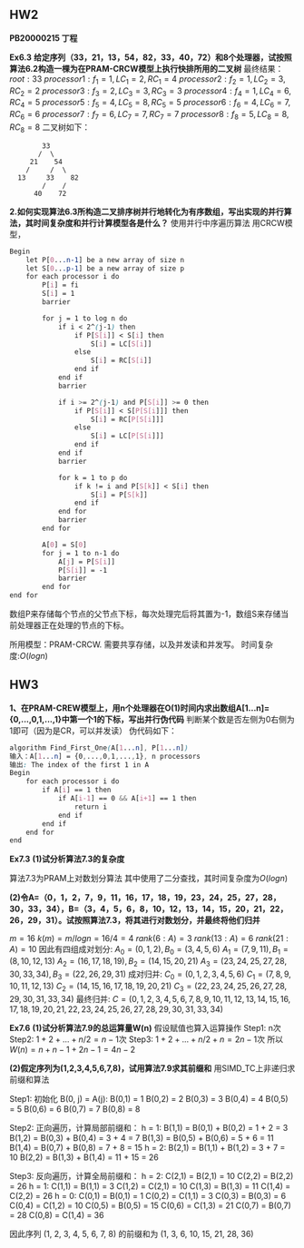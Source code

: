 ## HW2
**PB20000215 丁程**

**Ex6.3**
**给定序列（33，21，13，54，82，33，40，72）和8个处理器，试按照算法6.2构造一棵为在PRAM-CRCW模型上执行快排所用的二叉树**
最终结果：
$root:33$
$processor1: f_1=1, LC_1=2, RC_1=4$
$processor2: f_2=1, LC_2=3, RC_2=2$
$processor3: f_3=2, LC_3=3, RC_3=3$
$processor4: f_4=1, LC_4=6, RC_4=5$
$processor5: f_5=4, LC_5=8, RC_5=5$
$processor6: f_6=4, LC_6=7, RC_6=6$
$processor7: f_7=6, LC_7=7, RC_7=7$
$processor8: f_8=5, LC_8=8, RC_8=8$
二叉树如下：
```
        33
       /  \
     21    54
    /     /  \
  13     33    82
        /    /
      40    72
```

**2.如何实现算法6.3所构造二叉排序树并行地转化为有序数组，写出实现的并行算法，其时间复杂度和并行计算模型各是什么？**
使用并行中序遍历算法
用CRCW模型，
```css
Begin
    let P[0...n-1] be a new array of size n
    let S[0...p-1] be a new array of size p
    for each processor i do
        P[i] = fi
        S[i] = 1
        barrier

        for j = 1 to log n do
            if i < 2^(j-1) then
                if P[S[i]] < S[i] then
                    S[i] = LC[S[i]]
                else
                    S[i] = RC[S[i]]
                end if
            end if
            barrier

            if i >= 2^(j-1) and P[S[i]] >= 0 then
                if P[S[i]] < S[P[S[i]]] then
                    S[i] = RC[P[S[i]]]
                else
                    S[i] = LC[P[S[i]]]
                end if
            end if
            barrier

            for k = 1 to p do
                if k != i and P[S[k]] < S[i] then
                    S[i] = P[S[k]]
                end if
            end for
            barrier
        end for

        A[0] = S[0]
        for j = 1 to n-1 do
            A[j] = P[S[i]]
            P[S[i]] = -1
            barrier
        end for
end for
```
数组P来存储每个节点的父节点下标，每次处理完后将其置为-1，数组S来存储当前处理器正在处理的节点的下标。

所用模型：PRAM-CRCW. 需要共享存储，以及并发读和并发写。
时间复杂度:$O(logn)$
## HW3

**1、在PRAM-CREW模型上，用n个处理器在O(1)时间内求出数组A[1...n]={0,...,0,1,...,1}中第一个1的下标，写出并行伪代码**
判断某个数是否左侧为0右侧为1即可（因为是CR，可以并发读）
伪代码如下：
```scss
algorithm Find_First_One(A[1...n], P[1...n])
输入：A[1...n] = {0,...,0,1,...,1}, n processors
输出: The index of the first 1 in A
Begin
    for each processor i do
        if A[i] == 1 then
            if A[i-1] == 0 && A[i+1] == 1 then
                return i
            end if
        end if
    end for
end
```
**Ex7.3**
**(1)试分析算法7.3的复杂度**

算法7.3为PRAM上对数划分算法
其中使用了二分查找，其时间复杂度为$O(logn)$

**(2)令A=（0，1，2，7，9，11，16，17，18，19，23，24，25，27，28，30，33，34），B=（3，4，5，6，8，10，12，13，14，15，20，21，22，26，29，31）。试按照算法7.3，将其进行对数划分，并最终将他们归并**

$m=16$
$k(m) = m/logn = 16/4 = 4$
$rank(6:A) = 3$
$rank(13:A) = 6$
$rank(21:A) = 10$
因此有四组成对划分:
$A_0 = (0,1,2), B_0 = (3,4,5,6)$
$A_1 = (7,9,11), B_1 = (8,10,12,13)$
$A_2 = (16,17,18,19), B_2 = (14,15,20,21)$
$A_3 = (23,24,25,27,28,30,33,34), B_3 = (22,26,29,31)$
成对归并:
$C_0 = (0,1,2,3,4,5,6)$
$C_1 = (7,8,9,10,11,12,13)$
$C_2 = (14,15,16,17,18,19,20,21)$
$C_3 = (22,23,24,25,26,27,28,29,30,31,33,34)$
最终归并:
$C = (0,1,2,3,4,5,6,7,8,9,10,11,12,13,14,15,16,17,18,19,20,21,22,23,24,25,26,27,28,29,30,31,33,34)$

**Ex7.6**
**(1)试分析算法7.9的总运算量W(n)**
假设赋值也算入运算操作
Step1: n次
Step2: $1+2+...+n/2 = n-1$次
Step3: $1+2+...+n/2+n = 2n-1$次
所以$W(n)=n+n-1+2n-1 = 4n-2$

**(2)假定序列为(1,2,3,4,5,6,7,8)，试用算法7.9求其前缀和**
用SIMD_TC上非递归求前缀和算法

Step1:
初始化 B(0, j) = A(j):
B(0,1) = 1
B(0,2) = 2
B(0,3) = 3
B(0,4) = 4
B(0,5) = 5
B(0,6) = 6
B(0,7) = 7
B(0,8) = 8

Step2:
正向遍历，计算局部前缀和：
h = 1:
B(1,1) = B(0,1) + B(0,2) = 1 + 2 = 3
B(1,2) = B(0,3) + B(0,4) = 3 + 4 = 7
B(1,3) = B(0,5) + B(0,6) = 5 + 6 = 11
B(1,4) = B(0,7) + B(0,8) = 7 + 8 = 15
h = 2:
B(2,1) = B(1,1) + B(1,2) = 3 + 7 = 10
B(2,2) = B(1,3) + B(1,4) = 11 + 15 = 26

Step3:
反向遍历，计算全局前缀和：
h = 2:
C(2,1) = B(2,1) = 10
C(2,2) = B(2,2) = 26
h = 1:
C(1,1) = B(1,1) = 3
C(1,2) = C(2,1) = 10
C(1,3) = B(1,3) = 11
C(1,4) = C(2,2) = 26
h = 0:
C(0,1) = B(0,1) = 1
C(0,2) = C(1,1) = 3
C(0,3) = B(0,3) = 6
C(0,4) = C(1,2) = 10
C(0,5) = B(0,5) = 15
C(0,6) = C(1,3) = 21
C(0,7) = B(0,7) = 28
C(0,8) = C(1,4) = 36

因此序列 (1, 2, 3, 4, 5, 6, 7, 8) 的前缀和为 (1, 3, 6, 10, 15, 21, 28, 36)